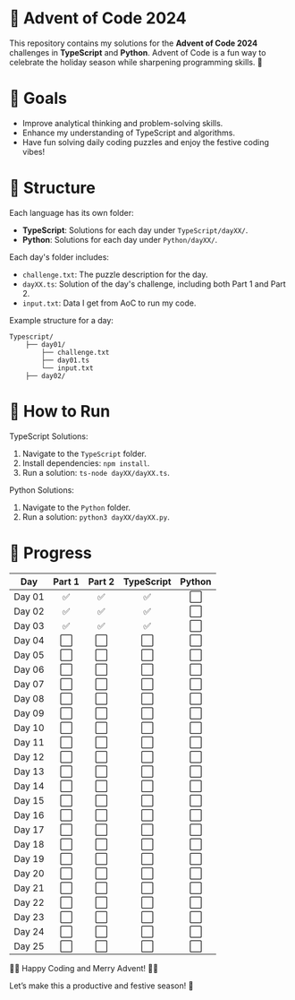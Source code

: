 # 🎄 Advent of Code 2024

This repository contains my solutions for the **Advent of Code 2024** challenges in **TypeScript** and **Python**.
Advent of Code is a fun way to celebrate the holiday season while sharpening programming skills. 🎁

# 🎯 Goals

- Improve analytical thinking and problem-solving skills.
- Enhance my understanding of TypeScript and algorithms.
- Have fun solving daily coding puzzles and enjoy the festive coding vibes!

# 📂 Structure

Each language has its own folder:

- **TypeScript**: Solutions for each day under `TypeScript/dayXX/`.
- **Python**: Solutions for each day under `Python/dayXX/`.

Each day's folder includes:

- `challenge.txt`: The puzzle description for the day.
- `dayXX.ts`: Solution of the day's challenge, including both Part 1 and Part 2.
- `input.txt`: Data I get from AoC to run my code.

Example structure for a day:

    Typescript/
        ├── day01/
            ├── challenge.txt
            ├── day01.ts
            └── input.txt
        ├── day02/

# 🚀 How to Run

TypeScript Solutions:

1. Navigate to the `TypeScript` folder.
2. Install dependencies: `npm install`.
3. Run a solution: `ts-node dayXX/dayXX.ts`.

Python Solutions:

1. Navigate to the `Python` folder.
2. Run a solution: `python3 dayXX/dayXX.py`.

# 🌟 Progress

| Day    | Part 1 | Part 2 | TypeScript | Python |
| ------ | :----: | :----: | :--------: | :----: |
| Day 01 |   ✅   |   ✅   |     ✅     |   ⬜   |
| Day 02 |   ✅   |   ✅   |     ✅     |   ⬜   |
| Day 03 |   ✅   |   ✅   |     ✅     |   ⬜   |
| Day 04 |   ⬜   |   ⬜   |     ⬜     |   ⬜   |
| Day 05 |   ⬜   |   ⬜   |     ⬜     |   ⬜   |
| Day 06 |   ⬜   |   ⬜   |     ⬜     |   ⬜   |
| Day 07 |   ⬜   |   ⬜   |     ⬜     |   ⬜   |
| Day 08 |   ⬜   |   ⬜   |     ⬜     |   ⬜   |
| Day 09 |   ⬜   |   ⬜   |     ⬜     |   ⬜   |
| Day 10 |   ⬜   |   ⬜   |     ⬜     |   ⬜   |
| Day 11 |   ⬜   |   ⬜   |     ⬜     |   ⬜   |
| Day 12 |   ⬜   |   ⬜   |     ⬜     |   ⬜   |
| Day 13 |   ⬜   |   ⬜   |     ⬜     |   ⬜   |
| Day 14 |   ⬜   |   ⬜   |     ⬜     |   ⬜   |
| Day 15 |   ⬜   |   ⬜   |     ⬜     |   ⬜   |
| Day 16 |   ⬜   |   ⬜   |     ⬜     |   ⬜   |
| Day 17 |   ⬜   |   ⬜   |     ⬜     |   ⬜   |
| Day 18 |   ⬜   |   ⬜   |     ⬜     |   ⬜   |
| Day 19 |   ⬜   |   ⬜   |     ⬜     |   ⬜   |
| Day 20 |   ⬜   |   ⬜   |     ⬜     |   ⬜   |
| Day 21 |   ⬜   |   ⬜   |     ⬜     |   ⬜   |
| Day 22 |   ⬜   |   ⬜   |     ⬜     |   ⬜   |
| Day 23 |   ⬜   |   ⬜   |     ⬜     |   ⬜   |
| Day 24 |   ⬜   |   ⬜   |     ⬜     |   ⬜   |
| Day 25 |   ⬜   |   ⬜   |     ⬜     |   ⬜   |

🎅🎄 Happy Coding and Merry Advent! 🎄✨

Let’s make this a productive and festive season! 🎁
